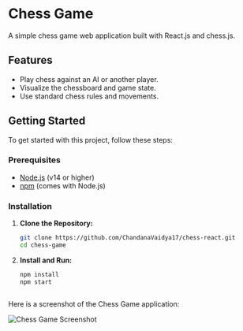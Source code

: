 # Chess Game

A simple chess game web application built with React.js and chess.js.

## Features

- Play chess against an AI or another player.
- Visualize the chessboard and game state.
- Use standard chess rules and movements.

## Getting Started

To get started with this project, follow these steps:

### Prerequisites

- [Node.js](https://nodejs.org/) (v14 or higher)
- [npm](https://www.npmjs.com/) (comes with Node.js)

### Installation

1. **Clone the Repository:**

   ```bash
   git clone https://github.com/ChandanaVaidya17/chess-react.git
   cd chess-game

2. **Install and Run:**

   ```bash
   npm install
   npm start



Here is a screenshot of the Chess Game application:

![Chess Game Screenshot](https://github.com/ChandanaVaidya17/chess-react/blob/main/Chess-JS.jpg)

